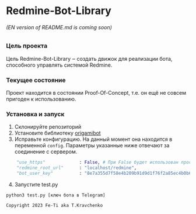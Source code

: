 # Redmine-Bot-Library

###### (EN version of README.md is coming soon)

### Цель проекта

Цель Redmine-Bot-Library ‒ создать движок для реализации бота,
способного управлять системой Redmine.

### Текущее состояние
Проект находится в состоянии Proof-Of-Concept, т.е. он ещё не совсем
пригоден к использованию.

### Установка и запуск

1. Склонируйте репозиторий
2. Установите библиотеку [origamibot](https://github.com/cmd410/OrigamiBot)
3. Исправьте конфигурацию. На данный момент она находится в переменной `config`.
Параметры указанные ниже отвечают за соединение с сервером.
```python
    "use_https"             : False, # При False будет использован простой http
    "redmine_root_url"      : "localhost/redmine",
    "bot_user_key"          : "8e7a355d7f58e4b209b91d9d1f76f2a85ec4b0b6", # ключ API Redmine
```
4. Запустите test.py
```
python3 test.py [ключ бота в Telegram]
```


```
Copyright 2023 Fe-Ti aka T.Kravchenko
```
